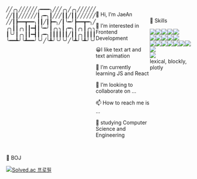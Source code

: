 
<section style="display:flex;">
    ╱╱╭╮╱╱╱╱╱╱╭━━━╮╱╱╱╭╮╱╭╮╱╱╱╱╱╱ <br>
    ╱╱┃┃╱╱╱╱╱╱┃╭━╮┃╱╱╱┃┃╱┃┃╱╱╱╱╱╱ <br>
    ╱╱┃┣━━┳━━╮┃┃╱┃┣━╮╱┃╰━╯┣━━┳━╮╱ <br>
    ╭╮┃┃╭╮┃┃━┫┃╰━╯┃╭╮╮┃╭━╮┃╭╮┃╭╮╮ <br>
    ┃╰╯┃╭╮┃┃━┫┃╭━╮┃┃┃┃┃┃╱┃┃╭╮┃┃┃┃ <br>
    ╰━━┻╯╰┻━━╯╰╯╱╰┻╯╰╯╰╯╱╰┻╯╰┻╯╰╯ <br>
    <br> 
  <article>
      <p>👋 Hi, I’m JaeAn<p>
      <p>👀 I’m interested in Frontend Development</p>
      <p>😀I like text art and text animation</p>
      <p>🌱 I’m currently learning JS and React</p>
      <p>💞️ I’m looking to collaborate on ... </p>
      <p>📫 How to reach me is ... </p>
      <p>📖 studying Computer Science and Engineering<p>
   </article>
   <article>
    <p><br>🗿 Skills</p>
    <div style="display:flex;">
       <img src="https://img.shields.io/badge/Python-3776AB?style=flat-square&logo=Python&logoColor=white" />
       <img src="https://img.shields.io/badge/Java-007396?style=flat-square&logo=Java&logoColor=white" />
       <img src="https://img.shields.io/badge/springboot-6DB33F?style=flat-square&logo=springboot&logoColor=white" />
        <img src="https://img.shields.io/badge/MariaDB-003545?style=flat-square&logo=mariadb&logoColor=white" />
        <img src="https://img.shields.io/badge/mysql-4479A1.svg?style=flat-square&logo=mysql&logoColor=white" />
    </div>
    <div style="display:flex;">
      <img src="https://img.shields.io/badge/HTML-E34F26?style=flat-square&logo=HTML&logoColor=white" />
      <img src="https://img.shields.io/badge/CSS3-1572B6?style=flat-square&logo=CSS3&logoColor=white" />
      <img src="https://img.shields.io/badge/JavaScript-F7DF1E?style=flat-square&logo=JavaScript&logoColor=white"/>
      <img src="https://img.shields.io/badge/Typescript-3178C6?style=flat-square&logo=Typescript&logoColor=white"/>
      <img src="https://img.shields.io/badge/react-61DAFB?style=flat-square&logo=react&logoColor=white"/>
    </div>
       <div style="display:flex;">
        <img src="https://img.shields.io/badge/-React%20Query-FF4154?style=flat-square&logo=react%20query&logoColor=white" />
        <img src="https://img.shields.io/badge/React_Router-CA4245?style=flat-square&logo=react-router&logoColor=white" />
        <img src="https://img.shields.io/badge/styled--components-DB7093?style=flat-square&logo=styled-components&logoColor=white" />
        <img src="https://img.shields.io/badge/chakra-%234ED1C5.svg?style=flat-square&logo=chakraui&logoColor=white" />
        <img src="https://img.shields.io/badge/MUI-%230081CB.svg?style=flat-square&logo=mui&logoColor=white" />
        <img src="https://img.shields.io/badge/-jest-%23C21325?style=flat-square&logo=jest&logoColor=white" />
        <img src="https://img.shields.io/badge/-TestingLibrary-%23E33332?style=flat-square&logo=testing-library&logoColor=white" />
       </div>
       <div>
      <img src="https://img.shields.io/badge/github%20actions-%232671E5.svg?style=flat-square&logo=githubactions&logoColor=white" />
       </div>
       <div>
        <img src="https://img.shields.io/badge/IntelliJIDEA-000000.svg?style=flat-square&logo=intellij-idea&logoColor=white" />
       </div>
       lexical, blockly, plotly
   </article>
</section>

<br>
<p>📎 BOJ</P>

[![Solved.ac
    프로필](http://mazassumnida.wtf/api/v2/generate_badge?boj=jaean1999)](https://solved.ac/jaean1999)


<!---JaeanHan/JaeanHan is a ✨ special ✨ repository because its `README.md` (this file) appears on your GitHub profile.
You can click the Preview link to take a look at your changes.
--->
